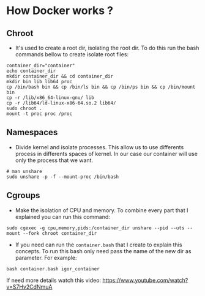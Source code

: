 # How Docker works ?
## Chroot
- It's used to create a root dir, isolating the root dir. To do this run the bash commands bellow to create isolate root files:
```
container_dir="container"
echo container_dir
mkdir container_dir && cd container_dir
mkdir bin lib lib64 proc
cp /bin/bash bin && cp /bin/ls bin && cp /bin/ps bin && cp /bin/mount bin 
cp -r /lib/x86_64-linux-gnu/ lib
cp -r /lib64/ld-linux-x86-64.so.2 lib64/
sudo chroot .
mount -t proc proc /proc
```
## Namespaces
- Divide kernel and isolate processes. This allow us to use differents process in differents spaces of kernel. In our case our container will use only the process that we want.
```
# man unshare
sudo unshare -p -f --mount-proc /bin/bash
```


## Cgroups
- Make the isolation of CPU and memory. To combine every part that I explained you can run this command:

```
sudo cgexec -g cpu,memory,pids:/container_dir unshare --pid --uts --mount --fork chroot container_dir
```

- If you need can run the `container.bash` that I create to explain this concepts. To run this bash only need pass the name of the new dir as parameter. For example:

```
bash container.bash igor_container
```

If need more details watch this video: https://www.youtube.com/watch?v=S7Hv2CdNmuA
